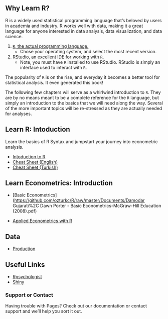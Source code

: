 
## **Why Learn R?**
R is a widely used statistical programming language that’s beloved by users in academia and industry. R works well with data, making it a great language for anyone interested in data analysis, data visualization, and data science.

1. [`R`, the actual programming language.](https://www.r-project.org)
    - Chose your operating system, and select the most recent version.
1. [RStudio, an excellent IDE for working with `R`.](http://www.rstudio.com/)
    - Note, you must have `R` installed to use RStudio. RStudio is simply an interface used to interact with `R`.

The popularity of `R` is on the rise, and everyday it becomes a better tool for statistical analysis. It even generated this book!

The following few chapters will serve as a whirlwind introduction to `R`. They are by no means meant to be a complete reference for the `R` language, but simply an introduction to the basics that we will need along the way. Several of the more important topics will be re-stressed as they are actually needed for analyses.


## **Learn R: Intoduction**

Learn the basics of R Syntax and jumpstart your journey into econometric analysis.

- [Intoduction to R](https://github.com/ozturkc/R/raw/master/Documents/RHizliGiris.pdf)
- [Cheat Sheet (English)](https://github.com/ozturkc/R/raw/master/Documents/base-r.pdf)
- [Cheat Sheet (Turkish)](https://github.com/ozturkc/R/raw/master/Documents/baseR_translate_tr.pdf)

## **Learn Econometrics: Introduction**

- [Basic Econometrics](https://github.com/ozturkc/R/raw/master/Documents/Damodar Gujarati%2C Dawn Porter - Basic Econometrics-McGraw-Hill Education (2008).pdf)

- [Applied Econometrics with R](https://github.com/ozturkc/R/raw/master/Documents/applied_econometrics_with_R.pdf)

## **Data**
- [Production](https://github.com/ozturkc/R/raw/master/Data/prod.xlsx)

## **Useful Links**

- [Rpsychologist](https://rpsychologist.com/)
- [Shiny](https://statistics.calpoly.edu/shiny)



### Support or Contact

Having trouble with Pages? Check out our documentation or contact support and we’ll help you sort it out.
